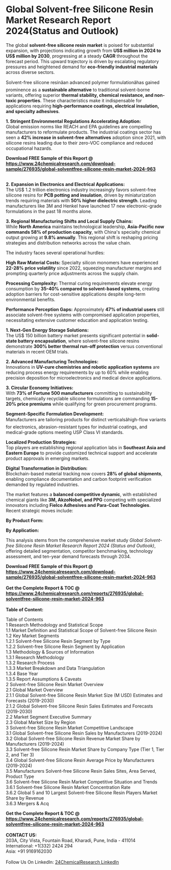 <h1>Global Solvent-free Silicone Resin Market Research Report 2024(Status and Outlook)</h1><p>The global <strong>solvent-free silicone resin market</strong> is poised for substantial expansion, with projections indicating growth from <strong>US$ million in 2024 to US$ million by 2030</strong>, progressing at a steady <strong>CAGR</strong> throughout the forecast period. This upward trajectory is driven by escalating regulatory pressures and heightened demand for <strong>eco-friendly industrial materials</strong> across diverse sectors.</p><p>Solvent-free silicone resinâan advanced polymer formulationâhas gained prominence as a <strong>sustainable alternative</strong> to traditional solvent-borne variants, offering superior <strong>thermal stability, chemical resistance, and non-toxic properties</strong>. These characteristics make it indispensable for applications requiring <strong>high-performance coatings, electrical insulation, and specialty adhesives</strong>.</p><p><strong>1. Stringent Environmental Regulations Accelerating Adoption:</strong><br>
Global emission norms like REACH and EPA guidelines are compelling manufacturers to reformulate products. The industrial coatings sector has seen a <strong>42% increase in solvent-free alternatives</strong> adoption since 2021, with silicone resins leading due to their zero-VOC compliance and reduced occupational hazards.</p><div><b>Download FREE Sample of this Report @ 
            <a href="https://www.24chemicalresearch.com/download-sample/276935/global-solventfree-silicone-resin-market-2024-963">
            https://www.24chemicalresearch.com/download-sample/276935/global-solventfree-silicone-resin-market-2024-963</a></b></div><br><p><strong>2. Expansion in Electronics and Electrical Applications:</strong><br>
The US$ 1.2 trillion electronics industry increasingly favors solvent-free silicone resins for <strong>PCB potting and insulation</strong>, driven by miniaturization trends requiring materials with <strong>50% higher dielectric strength</strong>. Leading manufacturers like 3M and Henkel have launched 17 new electronic-grade formulations in the past 18 months alone.</p><p><strong>3. Regional Manufacturing Shifts and Local Supply Chains:</strong><br>
While <strong>North America</strong> maintains technological leadership, <strong>Asia-Pacific now commands 58% of production capacity</strong>, with China's specialty chemical output growing at <strong>9.8% annually</strong>. This regional shift is reshaping pricing strategies and distribution networks across the value chain.</p><p>The industry faces several operational hurdles:</p><p><strong>High Raw Material Costs:</strong> Specialty silicon monomers have experienced <strong>22-28% price volatility</strong> since 2022, squeezing manufacturer margins and prompting quarterly price adjustments across the supply chain.</p><p><strong>Processing Complexity:</strong> Thermal curing requirements elevate energy consumption by <strong>35-40% compared to solvent-based systems</strong>, creating adoption barriers for cost-sensitive applications despite long-term environmental benefits.</p><p><strong>Performance Perception Gaps:</strong> Approximately <strong>47% of industrial users</strong> still associate solvent-free systems with compromised application properties, necessitating extensive customer education and application testing.</p><p><strong>1. Next-Gen Energy Storage Solutions:</strong><br>
The US$ 150 billion battery market presents significant potential in <strong>solid-state battery encapsulation</strong>, where solvent-free silicone resins demonstrate <strong>300% better thermal run-off protection</strong> versus conventional materials in recent OEM trials.</p><p><strong>2. Advanced Manufacturing Technologies:</strong><br>
Innovations in <strong>UV-cure chemistries and robotic application systems</strong> are reducing process energy requirements by up to 60% while enabling precision deposition for microelectronics and medical device applications.</p><p><strong>3. Circular Economy Initiatives:</strong><br>
With <strong>73% of Fortune 500 manufacturers</strong> committing to sustainability targets, chemically recyclable silicone formulations are commanding <strong>15-20% price premiums</strong> while qualifying for green procurement programs.</p><p><strong>Segment-Specific Formulation Development:</strong><br>
	Manufacturers are tailoring products for distinct verticalsâhigh-flow variants for electronics, abrasion-resistant types for industrial coatings, and medical-grade options meeting USP Class VI standards.</p><p><strong>Localized Production Strategies:</strong><br>
	Top players are establishing regional application labs in <strong>Southeast Asia and Eastern Europe</strong> to provide customized technical support and accelerate product approvals in emerging markets.</p><p><strong>Digital Transformation in Distribution:</strong><br>
	Blockchain-based material tracking now covers <strong>28% of global shipments</strong>, enabling compliance documentation and carbon footprint verification demanded by regulated industries.</p><p>The market features a <strong>balanced competitive dynamic</strong>, with established chemical giants like <strong>3M, AkzoNobel, and PPG</strong> competing with specialized innovators including <strong>Fielco Adhesives and Para-Coat Technologies</strong>. Recent strategic moves include:</p><p><strong>By Product Form:</strong></p><p><strong>By Application:</strong></p><p>This analysis stems from the comprehensive market study <em>Global Solvent-free Silicone Resin Market Research Report 2024 (Status and Outlook)</em>, offering detailed segmentation, competitor benchmarking, technology assessment, and ten-year demand forecasts through 2034.</p><div><b>Download FREE Sample of this Report @ 
            <a href="https://www.24chemicalresearch.com/download-sample/276935/global-solventfree-silicone-resin-market-2024-963">
            https://www.24chemicalresearch.com/download-sample/276935/global-solventfree-silicone-resin-market-2024-963</a></b></div><br><div><b>Get the Complete Report & TOC @ 
            <a href="https://www.24chemicalresearch.com/reports/276935/global-solventfree-silicone-resin-market-2024-963">
            https://www.24chemicalresearch.com/reports/276935/global-solventfree-silicone-resin-market-2024-963</a></b></div><br>
            <b>Table of Content:</b><p>Table of Contents<br />
1 Research Methodology and Statistical Scope<br />
1.1 Market Definition and Statistical Scope of Solvent-free Silicone Resin<br />
1.2 Key Market Segments<br />
1.2.1 Solvent-free Silicone Resin Segment by Type<br />
1.2.2 Solvent-free Silicone Resin Segment by Application<br />
1.3 Methodology & Sources of Information<br />
1.3.1 Research Methodology<br />
1.3.2 Research Process<br />
1.3.3 Market Breakdown and Data Triangulation<br />
1.3.4 Base Year<br />
1.3.5 Report Assumptions & Caveats<br />
2 Solvent-free Silicone Resin Market Overview<br />
2.1 Global Market Overview<br />
2.1.1 Global Solvent-free Silicone Resin Market Size (M USD) Estimates and Forecasts (2019-2030)<br />
2.1.2 Global Solvent-free Silicone Resin Sales Estimates and Forecasts (2019-2030)<br />
2.2 Market Segment Executive Summary<br />
2.3 Global Market Size by Region<br />
3 Solvent-free Silicone Resin Market Competitive Landscape<br />
3.1 Global Solvent-free Silicone Resin Sales by Manufacturers (2019-2024)<br />
3.2 Global Solvent-free Silicone Resin Revenue Market Share by Manufacturers (2019-2024)<br />
3.3 Solvent-free Silicone Resin Market Share by Company Type (Tier 1, Tier 2, and Tier 3)<br />
3.4 Global Solvent-free Silicone Resin Average Price by Manufacturers (2019-2024)<br />
3.5 Manufacturers Solvent-free Silicone Resin Sales Sites, Area Served, Product Type<br />
3.6 Solvent-free Silicone Resin Market Competitive Situation and Trends<br />
3.6.1 Solvent-free Silicone Resin Market Concentration Rate<br />
3.6.2 Global 5 and 10 Largest Solvent-free Silicone Resin Players Market Share by Revenue<br />
3.6.3 Mergers & Acq</p><div><b>Get the Complete Report & TOC @ 
            <a href="https://www.24chemicalresearch.com/reports/276935/global-solventfree-silicone-resin-market-2024-963">
            https://www.24chemicalresearch.com/reports/276935/global-solventfree-silicone-resin-market-2024-963</a></b></div><br><b>CONTACT US:</b><br>
            203A, City Vista, Fountain Road, Kharadi, Pune, India - 411014<br>
            International: +1(332) 2424 294<br>
            Asia: +91 9169162030 <br><br>
            Follow Us On LinkedIn: <a href="https://www.linkedin.com/company/24chemicalresearch/">24ChemicalResearch LinkedIn</a>